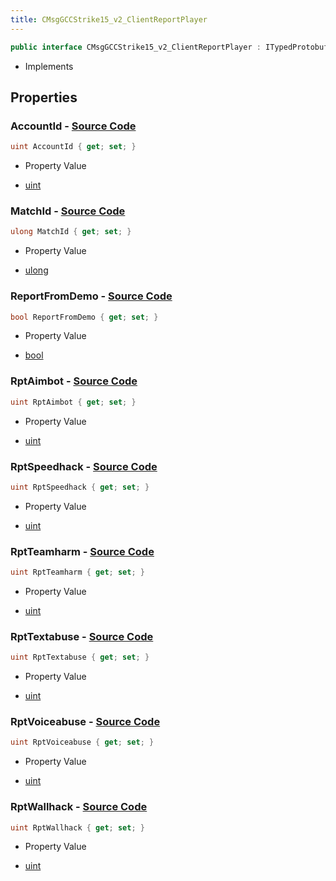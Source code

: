 ```yaml
---
title: CMsgGCCStrike15_v2_ClientReportPlayer
---
```


```csharp
public interface CMsgGCCStrike15_v2_ClientReportPlayer : ITypedProtobuf<CMsgGCCStrike15_v2_ClientReportPlayer>, INativeHandle
```

- Implements

## Properties

### **AccountId** - [Source Code](https://github.com/swiftly-solution/swiftlys2/blob/main/managed/src/SwiftlyS2.Generated/Protobufs/Interfaces/CMsgGCCStrike15_v2_ClientReportPlayer.cs#L13)

```csharp
uint AccountId { get; set; }
```

- Property Value

- [uint](https://learn.microsoft.com/dotnet/api/system.uint32)

### **MatchId** - [Source Code](https://github.com/swiftly-solution/swiftlys2/blob/main/managed/src/SwiftlyS2.Generated/Protobufs/Interfaces/CMsgGCCStrike15_v2_ClientReportPlayer.cs#L34)

```csharp
ulong MatchId { get; set; }
```

- Property Value

- [ulong](https://learn.microsoft.com/dotnet/api/system.uint64)

### **ReportFromDemo** - [Source Code](https://github.com/swiftly-solution/swiftlys2/blob/main/managed/src/SwiftlyS2.Generated/Protobufs/Interfaces/CMsgGCCStrike15_v2_ClientReportPlayer.cs#L37)

```csharp
bool ReportFromDemo { get; set; }
```

- Property Value

- [bool](https://learn.microsoft.com/dotnet/api/system.boolean)

### **RptAimbot** - [Source Code](https://github.com/swiftly-solution/swiftlys2/blob/main/managed/src/SwiftlyS2.Generated/Protobufs/Interfaces/CMsgGCCStrike15_v2_ClientReportPlayer.cs#L16)

```csharp
uint RptAimbot { get; set; }
```

- Property Value

- [uint](https://learn.microsoft.com/dotnet/api/system.uint32)

### **RptSpeedhack** - [Source Code](https://github.com/swiftly-solution/swiftlys2/blob/main/managed/src/SwiftlyS2.Generated/Protobufs/Interfaces/CMsgGCCStrike15_v2_ClientReportPlayer.cs#L22)

```csharp
uint RptSpeedhack { get; set; }
```

- Property Value

- [uint](https://learn.microsoft.com/dotnet/api/system.uint32)

### **RptTeamharm** - [Source Code](https://github.com/swiftly-solution/swiftlys2/blob/main/managed/src/SwiftlyS2.Generated/Protobufs/Interfaces/CMsgGCCStrike15_v2_ClientReportPlayer.cs#L25)

```csharp
uint RptTeamharm { get; set; }
```

- Property Value

- [uint](https://learn.microsoft.com/dotnet/api/system.uint32)

### **RptTextabuse** - [Source Code](https://github.com/swiftly-solution/swiftlys2/blob/main/managed/src/SwiftlyS2.Generated/Protobufs/Interfaces/CMsgGCCStrike15_v2_ClientReportPlayer.cs#L28)

```csharp
uint RptTextabuse { get; set; }
```

- Property Value

- [uint](https://learn.microsoft.com/dotnet/api/system.uint32)

### **RptVoiceabuse** - [Source Code](https://github.com/swiftly-solution/swiftlys2/blob/main/managed/src/SwiftlyS2.Generated/Protobufs/Interfaces/CMsgGCCStrike15_v2_ClientReportPlayer.cs#L31)

```csharp
uint RptVoiceabuse { get; set; }
```

- Property Value

- [uint](https://learn.microsoft.com/dotnet/api/system.uint32)

### **RptWallhack** - [Source Code](https://github.com/swiftly-solution/swiftlys2/blob/main/managed/src/SwiftlyS2.Generated/Protobufs/Interfaces/CMsgGCCStrike15_v2_ClientReportPlayer.cs#L19)

```csharp
uint RptWallhack { get; set; }
```

- Property Value

- [uint](https://learn.microsoft.com/dotnet/api/system.uint32)

